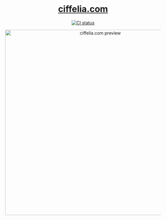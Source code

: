 <h1 align="center">
  <a href="https://ciffelia.com/">ciffelia.com</a>
</h1>

<p align="center">
  <a href="https://github.com/ciffelia/ciffelia.com/actions/workflows/ci.yml"><img src="https://github.com/ciffelia/ciffelia.com/actions/workflows/ci.yml/badge.svg" alt="CI status"></a>
</p>

<p align="center">
  <img src="https://user-images.githubusercontent.com/15273128/161438716-dc184f34-56a7-43a4-b9a8-ff8a99efa447.png" alt="ciffelia.com preview" width="600" />
</p>
